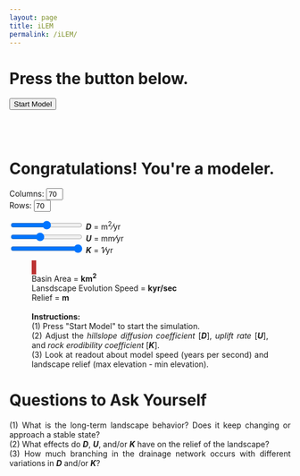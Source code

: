 ```yaml
---
layout: page
title: iLEM
permalink: /iLEM/
---
```


<html>
<head>
<style>
</style>
</head>
<body>


<h1><b>Press the button below.</b></h1>
<button class="favorite styled"
        type="button" id="start_model">
    Start Model
</button>

<br><br>
<h1><b>Congratulations! You're a modeler.</b></h1>

Columns:
<input type="text"
           value="70"
           style="width: 30px;"
           id="input_columns">
<br>
Rows:
<input type="text"
           value="70"
           style="width: 30px;"
           id="input_rows">


<div class="slidecontainer">
  <input type="range" min="-2" max="2" value="0" class="slider" id="d_Range">
	<b><i>D</i></b> = <span id="d_output"></span> m<sup>2</sup>&frasl;yr
</div>

<div class="slidecontainer">
  <input type="range" min="0" max="5" value="2" class="slider" id="u_Range">
	<b><i>U</i></b> = <span id="u_output"></span> mm&frasl;yr
</div>

<div class="slidecontainer">
  <input type="range" min="1" max="5" value="5" class="slider" id="k_Range">
	<b><i>K</i></b> = <span id="k_output"></span> 1&frasl;yr
</div>

<figure style="text-align:left;">
	<canvas id="myCanvas" width = "420" height ="420" onmousedown="draw_on(event)" onmouseup = "draw_off(event)" onmousemove = "mouse_loc(event)" onmouseout = "start_sim(event)" onmouseover = "start_draw(event)" style ="border:4px solid #bc3131;"></canvas>
	<script src="/assets/js/lem_game.js" type="text/javascript"></script>
	<figcaption style="text-align:justify">
	Basin Area = <b><span id="basin_area"></span> km<sup>2</sup></b>	<br>
	Lansdscape Evolution Speed = <b><span id="time_per_second"></span> kyr/sec</b>	<br>
	Relief = <b><span id="max_ele"></span> m</b>	<br><br>
	<b>Instructions:</b><br />
		(1) Press "Start Model" to start the simulation.<br />
		(2) Adjust the <i>hillslope diffusion coefficient</i> [<b><i>D</i></b>], <i>uplift rate</i> [<b><i>U</i></b>], and <i>rock erodibility coefficient</i> [<b><i>K</i></b>].<br />
		(3) Look at readout about model speed (years per second) and landscape relief (max elevation - min elevation).
	</figcaption>
</figure>

<h1><b>Questions to Ask Yourself</b></h1>
	<p style="text-align:justify">
		(1) What is the long-term landscape behavior? Does it keep changing or approach a stable state?<br>
		(2) What effects do <b><i>D</i></b>, <b><i>U</i></b>, and/or <b><i>K</i></b> have on the relief of the landscape?<br>
		(3) How much branching in the drainage network occurs with different variations in <b><i>D</i></b> and/or <b><i>K</i></b>?
	</p>




